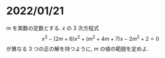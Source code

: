 # 2022/01/21

$m$ を実数の定数とする. $x$ の $3$ 次方程式 $$ x^3-(2m+6)x^2+(m^2+4m+7)x-2m^2+2=0 $$ が異なる $3$ つの正の解を持つように, $m$ の値の範囲を定めよ.